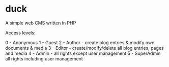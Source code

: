 # duck
 A simple web CMS written in PHP

Access levels: 

0 - Anonymous
1 - Guest
2 - Author - create blog entries & modify own documents & media
3 - Editor - create/modify/delete all blog entries, pages and media
4 - Admin - all rights except user management
5 - SuperAdmin all rights including user management

